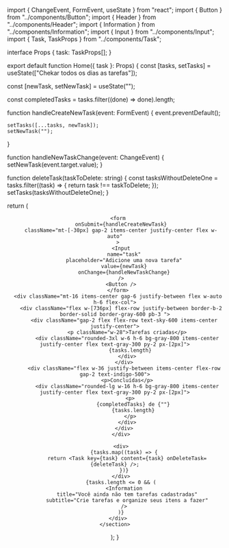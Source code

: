 import { ChangeEvent, FormEvent, useState } from "react";
import { Button } from "../components/Button";
import { Header } from "../components/Header";
import { Information } from "../components/Information";
import { Input } from "../components/Input";
import { Task, TaskProps } from "../components/Task";

interface Props {
task: TaskProps[];
}

export default function Home({ task }: Props) {
const [tasks, setTasks] = useState(["Chekar todos os dias as tarefas"]);

const [newTask, setNewTask] = useState("");

const completedTasks = tasks.filter((done) => done).length;

function handleCreateNewTask(event: FormEvent) {
event.preventDefault();

    setTasks([...tasks, newTask]);
    setNewTask("");

}

function handleNewTaskChange(event: ChangeEvent<HTMLInputElement>) {
setNewTask(event.target.value);
}

function deleteTask(taskToDelete: string) {
const tasksWithoutDeleteOne = tasks.filter((task) => {
return task !== taskToDelete;
});
setTasks(tasksWithoutDeleteOne);
}

return (
<section className="bg-gray-700 w-screen min-h-[1024px] m-auto ">
<Header />

      <form
        onSubmit={handleCreateNewTask}
        className="mt-[-30px] gap-2 items-center justify-center flex w-auto"
      >
        <Input
          name="task"
          placeholder="Adicione uma nova tarefa"
          value={newTask}
          onChange={handleNewTaskChange}
        />
        <Button />
      </form>
      <div className="mt-16 items-center gap-6 justify-between flex w-auto h-6 flex-col">
        <div className="flex w-[736px] flex-row justify-between border-b-2 border-solid border-gray-600 pb-3 ">
          <div className="gap-2 flex flex-row text-sky-600 items-center justify-center">
            <p className="w-28">Tarefas criadas</p>
            <div className="rounded-3xl w-6 h-6 bg-gray-800 items-center justify-center flex text-gray-300 py-2 px-[2px]">
              {tasks.length}
            </div>
          </div>
          <div className="flex w-36 justify-between items-center flex-row gap-2 text-indigo-500">
            <p>Concluídas</p>
            <div className="rounded-lg w-16 h-6 bg-gray-800 items-center justify-center flex text-gray-300 py-2 px-[2px]">
              <p>
                {completedTasks} de {""}
                {tasks.length}
              </p>
            </div>
          </div>
        </div>

        <div>
          {tasks.map((task) => {
            return <Task key={task} content={task} onDeleteTask={deleteTask} />;
          })}
        </div>
        {tasks.length <= 0 && (
          <Information
            title="Você ainda não tem tarefas cadastradas"
            subtitle="Crie tarefas e organize seus itens a fazer"
          />
        )}
      </div>
    </section>

);
}
